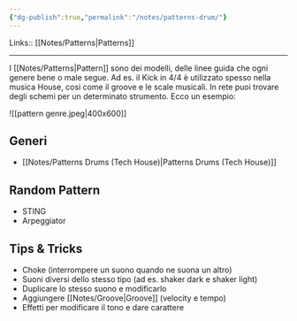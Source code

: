```yaml
---
{"dg-publish":true,"permalink":"/notes/patterns-drum/"}
---
```


Links:: [[Notes/Patterns\|Patterns]]

---
I [[Notes/Patterns\|Pattern]] sono dei modelli, delle linee guida che ogni genere bene o male segue. Ad es. il Kick in 4/4 è utilizzato spesso nella musica House, cosi come il groove e le scale musicali. 
In rete puoi trovare degli schemi per un determinato strumento. Ecco un esempio:

![[pattern genre.jpeg\|400x600]]

## Generi

- [[Notes/Patterns Drums (Tech House)\|Patterns Drums (Tech House)]]


## Random Pattern

- STING
- Arpeggiator

## Tips & Tricks

- Choke (interrompere un suono quando ne suona un altro)
- Suoni diversi dello stesso tipo (ad es. shaker dark e shaker light)
- Duplicare lo stesso suono e modificarlo
- Aggiungere [[Notes/Groove\|Groove]] (velocity e tempo)
- Effetti per modificare il tono e dare carattere

